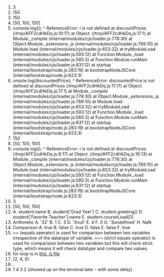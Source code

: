 1. 3
2. 150
3. 150
4. [50, 100, 150]
5. console.log(i);
                ^
ReferenceError: i is not defined
    at discountPrices (/tmp/AFF2cdHkDq.js:10:17)
    at Object.<anonymous> (/tmp/AFF2cdHkDq.js:17:1)
    at Module._compile (internal/modules/cjs/loader.js:778:30)
    at Object.Module._extensions..js (internal/modules/cjs/loader.js:789:10)
    at Module.load (internal/modules/cjs/loader.js:653:32)
    at tryModuleLoad (internal/modules/cjs/loader.js:593:12)
    at Function.Module._load (internal/modules/cjs/loader.js:585:3)
    at Function.Module.runMain (internal/modules/cjs/loader.js:831:12)
    at startup (internal/bootstrap/node.js:283:19)
    at bootstrapNodeJSCore (internal/bootstrap/node.js:623:3)
6. onsole.log(discountedPrice);
                ^
ReferenceError: discountedPrice is not defined
    at discountPrices (/tmp/AFF2cdHkDq.js:11:17)
    at Object.<anonymous> (/tmp/AFF2cdHkDq.js:17:1)
    at Module._compile (internal/modules/cjs/loader.js:778:30)
    at Object.Module._extensions..js (internal/modules/cjs/loader.js:789:10)
    at Module.load (internal/modules/cjs/loader.js:653:32)
    at tryModuleLoad (internal/modules/cjs/loader.js:593:12)
    at Function.Module._load (internal/modules/cjs/loader.js:585:3)
    at Function.Module.runMain (internal/modules/cjs/loader.js:831:12)
    at startup (internal/bootstrap/node.js:283:19)
    at bootstrapNodeJSCore (internal/bootstrap/node.js:623:3)
7. 150
8. [50, 100, 150]
9. console.log(i);
                ^
ReferenceError: i is not defined
    at discountPrices (/tmp/AFF2cdHkDq.js:9:17)
    at Object.<anonymous> (/tmp/AFF2cdHkDq.js:16:13)
    at Module._compile (internal/modules/cjs/loader.js:778:30)
    at Object.Module._extensions..js (internal/modules/cjs/loader.js:789:10)
    at Module.load (internal/modules/cjs/loader.js:653:32)
    at tryModuleLoad (internal/modules/cjs/loader.js:593:12)
    at Function.Module._load (internal/modules/cjs/loader.js:585:3)
    at Function.Module.runMain (internal/modules/cjs/loader.js:831:12)
    at startup (internal/bootstrap/node.js:283:19)
    at bootstrapNodeJSCore (internal/bootstrap/node.js:623:3)
10. 3
11. [50, 100, 150]
12. A. student.name
    B. student['Grad Year']
    C. student.greeting()
    D. student['Favorite Teacher'].name
    E. student.courseLoad[0]
13. Arithmetic
    A. '32'
    B. 1
    C. 3
    D. '3null'
    E. 4
    F. 0
    G. '3undefined'
    H. NaN
14. Comparison
    A. true
    B. false
    C. true
    D. false
    E. false
    F. true
15. == (equals operator) is used for comparison between two variables irrespective of the datatype of variable. === (strict equals operator) is used for comparision between two variables but this will check strict type, which means it will check datatype and compare two values.
16. for loop is in [this .js file](part2-question16.js)
17. [2, 4, 6]
18. .
19. 1
    4
    3
    2 (showed up on the terminal later - with some delay)
